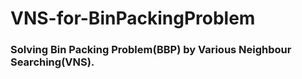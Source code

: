 # VNS-for-BinPackingProblem

### Solving Bin Packing Problem(BBP) by Various Neighbour Searching(VNS).
